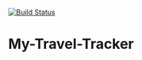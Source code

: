 [![Build Status](https://travis-ci.com/shashank-ssriva/My-Travel-Tracker.svg?token=LpZzAdV9CQ53CUJvPyTg&branch=master)](https://travis-ci.com/shashank-ssriva/My-Travel-Tracker)
# My-Travel-Tracker